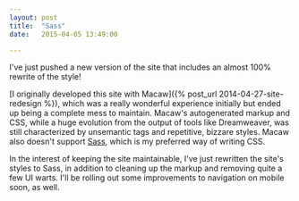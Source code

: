 ```yaml
---
layout: post
title:  "Sass"
date:   2015-04-05 13:49:00

---
```


I've just pushed a new version of the site that includes an almost 100% rewrite of the style!

[I originally developed this site with Macaw]({% post_url 2014-04-27-site-redesign %}), which was a really wonderful experience initially but ended up being a complete mess to maintain. Macaw's autogenerated markup and CSS, while a huge evolution from the output of tools like Dreamweaver, was still characterized by unsemantic tags and repetitive, bizzare styles. Macaw also doesn't support [Sass](http://sass-lang.com), which is my preferred way of writing CSS.

In the interest of keeping the site maintainable, I've just rewritten the site's styles to Sass, in addition to cleaning up the markup and removing quite a few UI warts. I'll be rolling out some improvements to navigation on mobile soon, as well.